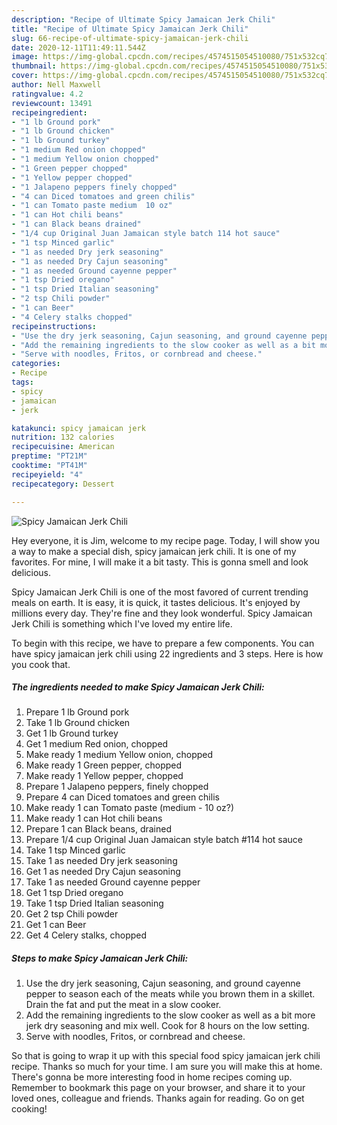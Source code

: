 ```yaml
---
description: "Recipe of Ultimate Spicy Jamaican Jerk Chili"
title: "Recipe of Ultimate Spicy Jamaican Jerk Chili"
slug: 66-recipe-of-ultimate-spicy-jamaican-jerk-chili
date: 2020-12-11T11:49:11.544Z
image: https://img-global.cpcdn.com/recipes/4574515054510080/751x532cq70/spicy-jamaican-jerk-chili-recipe-main-photo.jpg
thumbnail: https://img-global.cpcdn.com/recipes/4574515054510080/751x532cq70/spicy-jamaican-jerk-chili-recipe-main-photo.jpg
cover: https://img-global.cpcdn.com/recipes/4574515054510080/751x532cq70/spicy-jamaican-jerk-chili-recipe-main-photo.jpg
author: Nell Maxwell
ratingvalue: 4.2
reviewcount: 13491
recipeingredient:
- "1 lb Ground pork"
- "1 lb Ground chicken"
- "1 lb Ground turkey"
- "1 medium Red onion chopped"
- "1 medium Yellow onion chopped"
- "1 Green pepper chopped"
- "1 Yellow pepper chopped"
- "1 Jalapeno peppers finely chopped"
- "4 can Diced tomatoes and green chilis"
- "1 can Tomato paste medium  10 oz"
- "1 can Hot chili beans"
- "1 can Black beans drained"
- "1/4 cup Original Juan Jamaican style batch 114 hot sauce"
- "1 tsp Minced garlic"
- "1 as needed Dry jerk seasoning"
- "1 as needed Dry Cajun seasoning"
- "1 as needed Ground cayenne pepper"
- "1 tsp Dried oregano"
- "1 tsp Dried Italian seasoning"
- "2 tsp Chili powder"
- "1 can Beer"
- "4 Celery stalks chopped"
recipeinstructions:
- "Use the dry jerk seasoning, Cajun seasoning, and ground cayenne pepper to season each of the meats while you brown them in a skillet. Drain the fat and put the meat in a slow cooker."
- "Add the remaining ingredients to the slow cooker as well as a bit more jerk dry seasoning and mix well. Cook for 8 hours on the low setting."
- "Serve with noodles, Fritos, or cornbread and cheese."
categories:
- Recipe
tags:
- spicy
- jamaican
- jerk

katakunci: spicy jamaican jerk 
nutrition: 132 calories
recipecuisine: American
preptime: "PT21M"
cooktime: "PT41M"
recipeyield: "4"
recipecategory: Dessert

---
```



![Spicy Jamaican Jerk Chili](https://img-global.cpcdn.com/recipes/4574515054510080/751x532cq70/spicy-jamaican-jerk-chili-recipe-main-photo.jpg)

Hey everyone, it is Jim, welcome to my recipe page. Today, I will show you a way to make a special dish, spicy jamaican jerk chili. It is one of my favorites. For mine, I will make it a bit tasty. This is gonna smell and look delicious.

Spicy Jamaican Jerk Chili is one of the most favored of current trending meals on earth. It is easy, it is quick, it tastes delicious. It's enjoyed by millions every day. They're fine and they look wonderful. Spicy Jamaican Jerk Chili is something which I've loved my entire life.




To begin with this recipe, we have to prepare a few components. You can have spicy jamaican jerk chili using 22 ingredients and 3 steps. Here is how you cook that.

<!--inarticleads1-->

##### The ingredients needed to make Spicy Jamaican Jerk Chili:

1. Prepare 1 lb Ground pork
1. Take 1 lb Ground chicken
1. Get 1 lb Ground turkey
1. Get 1 medium Red onion, chopped
1. Make ready 1 medium Yellow onion, chopped
1. Make ready 1 Green pepper, chopped
1. Make ready 1 Yellow pepper, chopped
1. Prepare 1 Jalapeno peppers, finely chopped
1. Prepare 4 can Diced tomatoes and green chilis
1. Make ready 1 can Tomato paste (medium - 10 oz?)
1. Make ready 1 can Hot chili beans
1. Prepare 1 can Black beans, drained
1. Prepare 1/4 cup Original Juan Jamaican style batch #114 hot sauce
1. Take 1 tsp Minced garlic
1. Take 1 as needed Dry jerk seasoning
1. Get 1 as needed Dry Cajun seasoning
1. Take 1 as needed Ground cayenne pepper
1. Get 1 tsp Dried oregano
1. Take 1 tsp Dried Italian seasoning
1. Get 2 tsp Chili powder
1. Get 1 can Beer
1. Get 4 Celery stalks, chopped




<!--inarticleads2-->

##### Steps to make Spicy Jamaican Jerk Chili:

1. Use the dry jerk seasoning, Cajun seasoning, and ground cayenne pepper to season each of the meats while you brown them in a skillet. Drain the fat and put the meat in a slow cooker.
1. Add the remaining ingredients to the slow cooker as well as a bit more jerk dry seasoning and mix well. Cook for 8 hours on the low setting.
1. Serve with noodles, Fritos, or cornbread and cheese.




So that is going to wrap it up with this special food spicy jamaican jerk chili recipe. Thanks so much for your time. I am sure you will make this at home. There's gonna be more interesting food in home recipes coming up. Remember to bookmark this page on your browser, and share it to your loved ones, colleague and friends. Thanks again for reading. Go on get cooking!
